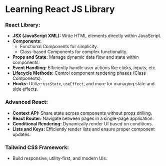 # Learning React JS Library



### React Library:
- **JSX (JavaScript XML):** Write HTML elements directly within JavaScript.
- **Components:**
  - Functional Components for simplicity.
  - Class-based Components for complex functionality.
- **Props and State:** Manage dynamic data flow and state within components.
- **Event Handling:** Efficiently handle user actions like clicks, inputs, etc.
- **Lifecycle Methods:** Control component rendering phases (Class Components).
- **Hooks:** Utilize `useState`, `useEffect`, and more for managing state and side effects.

### Advanced React:
- **Context API:** Share state across components without props drilling.
- **React Router:** Navigate between pages in a single-page application.
- **Conditional Rendering:** Dynamically render UI based on conditions.
- **Lists and Keys:** Efficiently render lists and ensure proper component updates.

### Tailwind CSS Framework:
- Build responsive, utility-first, and modern UIs.

